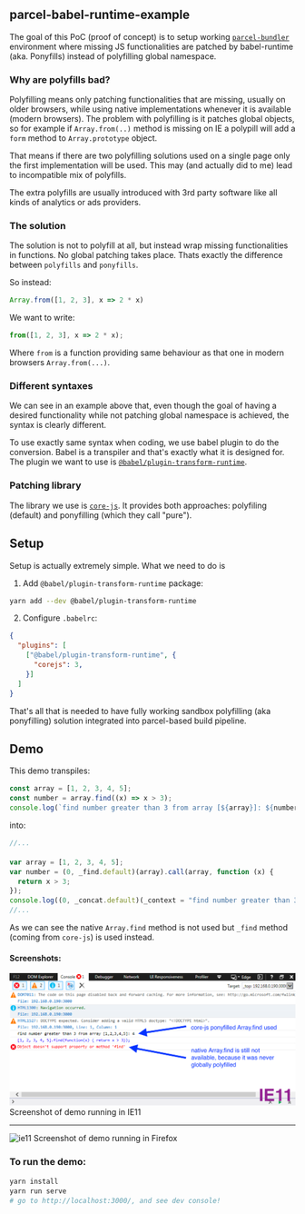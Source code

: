 ## parcel-babel-runtime-example

The goal of this PoC (proof of concept) is to setup working [`parcel-bundler`](https://github.com/parcel-bundler/parcel) environment where missing JS functionalities are patched by babel-runtime (aka. Ponyfills) instead of polyfilling global namespace.

### Why are polyfills bad?
Polyfilling means only patching functionalities that are missing, usually on older browsers, while using native implementations whenever it is available (modern browsers). The problem with polyfilling is it patches global objects, so for example if `Array.from(..)` method is missing on IE a polypill will add a `form` method to `Array.prototype` object.

That means if there are two polyfilling solutions used on a single page only the first implementation will be used. This may (and actually did to me) lead to incompatible mix of polyfills.

The extra polyfills are usually introduced with 3rd party software like all kinds of analytics or ads providers.

### The solution
The solution is not to polyfill at all, but instead wrap missing functionalities in functions. No global patching takes place. Thats exactly the difference between `polyfills` and `ponyfills`.

So instead:

```js
Array.from([1, 2, 3], x => 2 * x)
```

We want to write:

```js
from([1, 2, 3], x => 2 * x);
```
Where `from` is a function providing same behaviour as that one in modern browsers `Array.from(...)`.


### Different syntaxes
We can see in an example above that, even though the goal of having a desired functionality while not patching global namespace is achieved, the syntax is clearly different.

To use exactly same syntax when coding, we use babel plugin to do the conversion. Babel is a transpiler and that's exactly what it is designed for.
The plugin we want to use is [`@babel/plugin-transform-runtime`](https://babeljs.io/docs/en/babel-plugin-transform-runtime).


### Patching library
The library we use is [`core-js`](https://github.com/zloirock/core-js). It provides both approaches: polyfiling (default) and ponyfilling (which they call "pure").

## Setup
Setup is actually extremely simple. What we need to do is
1) Add `@babel/plugin-transform-runtime` package:
```bash
yarn add --dev @babel/plugin-transform-runtime
```

2) Configure `.babelrc`:

```json
{
  "plugins": [
    ["@babel/plugin-transform-runtime", {
      "corejs": 3,
    }]
  ]
}

```

That's all that is needed to have fully working sandbox polyfilling (aka ponyfilling) solution integrated into parcel-based build pipeline.

## Demo
This demo transpiles:
```js
const array = [1, 2, 3, 4, 5];
const number = array.find((x) => x > 3);
console.log(`find number greater than 3 from array [${array}]: ${number}`);
```

into:
```js
//...

var array = [1, 2, 3, 4, 5];
var number = (0, _find.default)(array).call(array, function (x) {
  return x > 3;
});
console.log((0, _concat.default)(_context = "find number greater than 3 from array [".concat(array, "]: ")).call(_context, number));
//...
```
As we can see the native `Array.find` method is not used but `_find` method (coming from `core-js`) is used instead.

#### Screenshots:
![ie11](./images/ie11.png)
Screenshot of demo running in IE11

---
![ie11](./images/ff.png)
Screenshot of demo running in Firefox

### To run the demo:

```bash
yarn install
yarn run serve
# go to http://localhost:3000/, and see dev console!
```